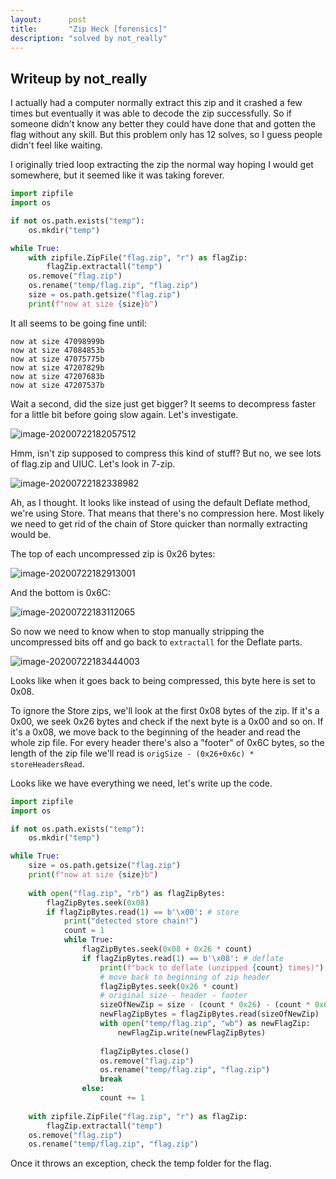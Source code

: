 ```yaml
---
layout:      post
title:       "Zip Heck [forensics]"
description: "solved by not_really"
---
```


## Writeup by not_really

I actually had a computer normally extract this zip and it crashed a few times but eventually it was able to decode the zip successfully. So if someone didn't know any better they could have done that and gotten the flag without any skill. But this problem only has 12 solves, so I guess people didn't feel like waiting.

I originally tried loop extracting the zip the normal way hoping I would get somewhere, but it seemed like it was taking forever.

```python
import zipfile
import os

if not os.path.exists("temp"):
    os.mkdir("temp")

while True:
    with zipfile.ZipFile("flag.zip", "r") as flagZip:
        flagZip.extractall("temp")
    os.remove("flag.zip")
    os.rename("temp/flag.zip", "flag.zip")
    size = os.path.getsize("flag.zip")
    print(f"now at size {size}b")
```

It all seems to be going fine until:

```
now at size 47098999b
now at size 47084853b
now at size 47075775b
now at size 47207829b
now at size 47207683b
now at size 47207537b
```

Wait a second, did the size just get bigger? It seems to decompress faster for a little bit before going slow again. Let's investigate.

![image-20200722182057512](/img/uiuctf2020/image-20200722182057512.png)

Hmm, isn't zip supposed to compress this kind of stuff? But no, we see lots of flag.zip and UIUC. Let's look in 7-zip.

![image-20200722182338982](/img/uiuctf2020/image-20200722182338982.png)

Ah, as I thought. It looks like instead of using the default Deflate method, we're using Store. That means that there's no compression here. Most likely we need to get rid of the chain of Store quicker than normally extracting would be.

The top of each uncompressed zip is 0x26 bytes:

![image-20200722182913001](/img/uiuctf2020/image-20200722182913001.png)

And the bottom is 0x6C:

![image-20200722183112065](/img/uiuctf2020/image-20200722183112065.png)

So now we need to know when to stop manually stripping the uncompressed bits off and go back to `extractall` for the Deflate parts.

![image-20200722183444003](/img/uiuctf2020/image-20200722183444003.png)

Looks like when it goes back to being compressed, this byte here is set to 0x08.

To ignore the Store zips, we'll look at the first 0x08 bytes of the zip. If it's a 0x00, we seek 0x26 bytes and check if the next byte is a 0x00 and so on. If it's a 0x08, we move back to the beginning of the header and read the whole zip file. For every header there's also a "footer" of 0x6C bytes, so the length of the zip file we'll read is `origSize - (0x26+0x6c) * storeHeadersRead`.

Looks like we have everything we need, let's write up the code.

```python
import zipfile
import os

if not os.path.exists("temp"):
    os.mkdir("temp")

while True:
    size = os.path.getsize("flag.zip")
    print(f"now at size {size}b")
    
    with open("flag.zip", "rb") as flagZipBytes:
        flagZipBytes.seek(0x08)
        if flagZipBytes.read(1) == b'\x00': # store
            print("detected store chain!")
            count = 1
            while True:
                flagZipBytes.seek(0x08 + 0x26 * count)
                if flagZipBytes.read(1) == b'\x08': # deflate
                    print(f"back to deflate (unzipped {count} times)")
                    # move back to beginning of zip header
                    flagZipBytes.seek(0x26 * count)
                    # original size - header - footer
                    sizeOfNewZip = size - (count * 0x26) - (count * 0x6c)
                    newFlagZipBytes = flagZipBytes.read(sizeOfNewZip)
                    with open("temp/flag.zip", "wb") as newFlagZip:
                        newFlagZip.write(newFlagZipBytes)
                    
                    flagZipBytes.close()
                    os.remove("flag.zip")
                    os.rename("temp/flag.zip", "flag.zip")
                    break
                else:
                    count += 1
    
    with zipfile.ZipFile("flag.zip", "r") as flagZip:
        flagZip.extractall("temp")
    os.remove("flag.zip")
    os.rename("temp/flag.zip", "flag.zip")
```

Once it throws an exception, check the temp folder for the flag.